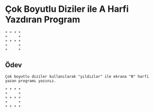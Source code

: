 # Çok Boyutlu Diziler ile A Harfi Yazdıran Program

    * * * *
    *     *
    * * * *
    *     *  
    *     *  

## Ödev

    Çok boyutlu diziler kullanılarak "yıldızlar" ile ekrana "B" harfi yazan programı yazınız.

    * * * *
    *     *  
    * * * *
    *     *
    * * * *  